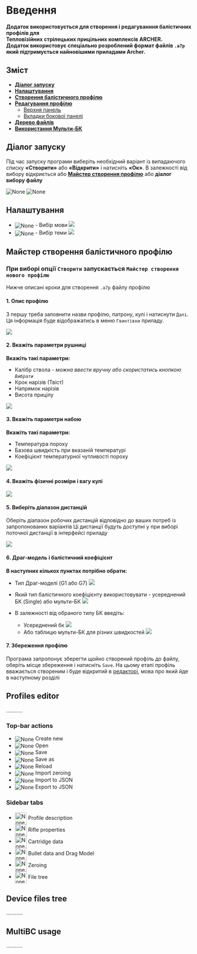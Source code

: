 # Введення
**Додаток використовується для створення і редагуванння балістичних профілів для\
**Тепловізійних стрілецьких прицільних комплексів ARCHER.**\
Додаток використовує спеціально розроблений формат файлів `.a7p` який підтримується найновішими приладами Archer.**

## Зміст
* **[Діалог запуску](#start-dialog)**
* **[Налаштування](#app-settings)**
* **[Створення балістичного профілю](#creation-wizard)**
* **[Редагування профілю](#profiles-editor)**
  * [Верхня панель](#top-bar-actions)
  * [Вкладки бокової панелі](#side-bar-tabs)
* **[Дерево файлів](#device-files-tree)**
* **[Використання Мульти-БК](#multibc-usage)**

## <span id="start-dialog"> Діалог запуску </span>

Під час запуску програми виберіть необхідний варіант із випадаючого списку **«Створити»** або **«Відкрити»** і натисніть **«Ок»**.
В залежності від вибору відкриється або **[Майстер створення профілю](#creation-wizard)** або **діалог вибору файлу** 

<img alt="None" src="pictures/start-dialog-ua.png"/>
<img alt="None" src="pictures/start-dialog1-ua.png"/>

## <span id="app-settings"> Налаштування </span>

* <img alt="None" align="center" src="../resources/skins/sol-dark/icons/icon-languages.png"/> - Вибір мови
![](pictures/language-selector.png)
* <img alt="None" align="center" src="../resources/skins/sol-dark/icons/actions-group-theme.png"/> - Вибір теми
![](pictures/theme-selector.png)
## <span id="creation-wizard"> Майстер створення балістичного профілю </span>
### При виборі опції `Створити` запускається `Майстер створення нового профілю` 
Нижче описані кроки для створення `.a7p` файлу профілю

#### <span id="wizard-desc"> 1. Опис профілю </span>
З першу треба заповнити назви профілю, патрону, кулі і натиснути `Далі`. Ця інформація буде відображатись в меню `Гвинтівки` приладу.

![](pictures/wizard-desc.png)

#### <span id="wizard-rifle"> 2. Вкажіть параметри рушниці </span>

**Вкажіть такі параметри:**
* Калібр ствола - *можна ввести вручну або скористатись кнопкою `Вибрати`*
* Крок нарізів (Твіст)
* Напрямок нарізів
* Висота прицілу

![](pictures/wizard-rifle.png)

#### <span id="wizard-cartridge"> 3. Вкажіть параметри набою </span>

**Вкажіть такі параметри:**
* Температура пороху
* Базова швидкість при вказаній температурі
* Коефіцієнт температурної чутливості пороху

![](pictures/wizard-cart.png)

#### <span id="wizard-bullet"> 4. Вкажіть фізичні розміри і вагу кулі </span>

![](pictures/wizard-bullet.png)

#### <span id="wizard-dist"> 5. Виберіть діапазон дистанцій </span>

Оберіть діапазон робочих дистанцій відповідно до ваших потреб із запропонованих варіантів
Ці дистанції будуть доступні у при виборі поточної дистанції в інтерфейсі приладу

![](pictures/wizard-dist.png)

#### <span id="wizard-dist"> 6. Драг-модель і балістичний коефіцієнт </span>
**В наступних кількох пунктах потрібно обрати:**
* Тип Драг-моделі (G1 або G7)
![](pictures/wizard-dm.png)

* Який тип балістичного коефіцієнту використовувати - усереднений БК (Single) або мульти-БК
![](pictures/wizard-bc-type.png)

* В залежності від обраного типу БК введіть:
  * Усереднений бк
  ![](pictures/wizard-bc-single.png)
  * Або таблицю мульти-БК для різних швидкостей
  ![](pictures/wizard-bc-multi.png)

#### <span id="wizard-dist"> 7. Збереження профілю </span>
Програма запропонує зберегти щойно створений профіль до файлу, оберіть місце збереження і натисніть `Save`.
На цьому етапі профіль вважається створеним і буде відкритий в [редакторі](#profiles-editor), мова про який йде в наступному розділі

## <span id="profiles-editor"> Profiles editor </span>

...........

### <span id="top-bar-actions"> Top-bar actions </span>

* <img alt="None" align="center" src="../resources/skins/sol-dark/icons/file-new.png"/> Create new
* <img alt="None" align="center" src="../resources/skins/sol-dark/icons/file-open.png"/> Open 
* <img alt="None" align="center" src="../resources/skins/sol-dark/icons/file-save.png"/> Save 
* <img alt="None" align="center" src="../resources/skins/sol-dark/icons/file-save-as.png"/> Save as 
* <img alt="None" align="center" src="../resources/skins/sol-dark/icons/file-reload.png"/> Reload 
* <img alt="None" align="center" src="../resources/skins/sol-dark/icons/load-zero-x-y.png"/> Import zeroing 
* <img alt="None" align="center" src="../resources/skins/sol-dark/icons/file-import.png"/> Import to JSON 
* <img alt="None" align="center" src="../resources/skins/sol-dark/icons/file-export.png"/> Export to JSON

### <span id="top-bar-actions"> Sidebar tabs </span>

* <img alt="None" align="center" width=32 height=32 src="../resources/skins/sol-dark/icons/tab-icon-description.png"/> Profile description
* <img alt="None" align="center" width=32 height=32 src="../resources/skins/sol-dark/icons/tab-icon-rifle.png"/> Rifle properties
* <img alt="None" align="center" width=32 height=32 src="../resources/skins/sol-dark/icons/tab-icon-cartridge.png"/> Cartridge data
* <img alt="None" align="center" width=32 height=32 src="../resources/skins/sol-dark/icons/tab-icon-bullet.png"/> Bullet data and Drag Model
* <img alt="None" align="center" width=32 height=32 src="../resources/skins/sol-dark/icons/tab-icon-zeroing.png"/> Zeroing
* <img alt="None" align="center" width=32 height=32 src="../resources/skins/sol-dark/icons/tab-icon-file-tree.png"/> File tree

## <span id="device-files-tree"> Device files tree </span>
...........

## <span id="multibc-usage"> MultiBC usage </span>
...........
